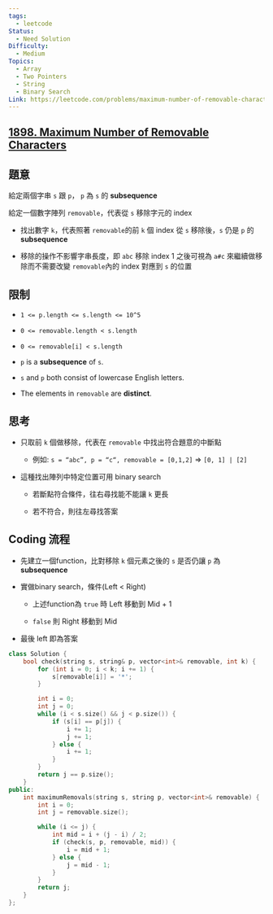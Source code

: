 ```yaml
---
tags:
  - leetcode
Status:
  - Need Solution
Difficulty:
  - Medium
Topics:
  - Array
  - Two Pointers
  - String
  - Binary Search
Link: https://leetcode.com/problems/maximum-number-of-removable-characters/description/
---
```

## **[1898\. Maximum Number of Removable Characters](https://leetcode.com/problems/maximum-number-of-removable-characters/)**

## 題意

給定兩個字串 `s` 跟 `p`， `p` 為 `s` 的 **subsequence**

給定一個數字陣列 `removable`，代表從 `s` 移除字元的 index

- 找出數字 `k`，代表照著 `removable`的前 `k` 個 index 從 `s` 移除後，`s` 仍是 `p` 的 **subsequence**

- 移除的操作不影響字串長度，即 `abc` 移除 index 1 之後可視為 `a#c` 來繼續做移除而不需要改變 `removable`內的 index 對應到 `s` 的位置

## 限制

- `1 <= p.length <= s.length <= 10^5`

- `0 <= removable.length < s.length`

- `0 <= removable[i] < s.length`

- `p` is a **subsequence** of `s`.

- `s` and `p` both consist of lowercase English letters.

- The elements in `removable` are **distinct**.

## 思考

- 只取前 `k` 個做移除，代表在 `removable` 中找出符合題意的中斷點

   - 例如: `s = “abc”, p = “c“, removable = [0,1,2]`  ⇒ `[0, 1] | [2]`

- 這種找出陣列中特定位置可用 binary search

   - 若斷點符合條件，往右尋找能不能讓 `k` 更長

   - 若不符合，則往左尋找答案

## Coding 流程

- 先建立一個function，比對移除 `k` 個元素之後的 `s` 是否仍讓 `p` 為 **subsequence**

- 實做binary search，條件(Left < Right)

   - 上述function為 `true` 時 Left 移動到 Mid + 1

   - `false` 則 Right 移動到 Mid

- 最後 left 即為答案

```cpp
class Solution {
    bool check(string s, string& p, vector<int>& removable, int k) {
        for (int i = 0; i < k; i += 1) {
            s[removable[i]] = '*';
        }

        int i = 0;
        int j = 0;
        while (i < s.size() && j < p.size()) {
            if (s[i] == p[j]) {
                i += 1;
                j += 1;
            } else {
                i += 1;
            }
        }
        return j == p.size();
    }
public:
    int maximumRemovals(string s, string p, vector<int>& removable) {
        int i = 0;
        int j = removable.size();

        while (i <= j) {
            int mid = i + (j - i) / 2;
            if (check(s, p, removable, mid)) {
                i = mid + 1;
            } else {
                j = mid - 1;
            }
        }
        return j;
    }
};
```


